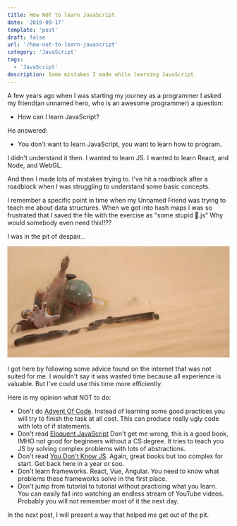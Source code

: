 ```yaml
---
title: How NOT to learn JavaScript
date: '2019-09-17'
template: 'post'
draft: false
url: '/how-not-to-learn-javascript'
category: 'JavaScript'
tags:
  - 'JavaScript'
description: Some mistakes I made while learning JavaScript.
---
```


A few years ago when I was starting my journey as a programmer I asked my friend(an unnamed hero, who is an awesome programmer) a question:

- How can I learn JavaScript?

He answered:

- You don't want to learn JavaScript, you want to learn how to program.

I didn't understand it then. I wanted to learn JS. I wanted to learn React, and Node, and WebGL.

And then I made lots of mistakes trying to. I've hit a roadblock after a roadblock when I was struggling to understand some basic concepts. 

I remember a specific point in time when my Unnamed Friend was trying to teach me about data structures. When we got into hash maps I was so frustrated that I saved the file with the exercise as "some stupid 💩.js"
Why would somebody even need this!!??

I was in the pit of despair...

![pit of despair](./pit.PNG)

I got here by following some advice found on the internet that was not suited for me.
I wouldn't say it was wasted time because all experience is valuable. But I've could use this time more efficiently.

Here is my opinion what NOT to do:

* Don't do [Advent Of Code](https://adventofcode.com/). Instead of learning some good practices you will try to finish the task at all cost. This can produce really ugly code with lots of if statements. 
* Don't read [Eloquent JavaScript](https://eloquentjavascript.net/) Don't get me wrong, this is a good book, IMHO not good for beginners without a CS degree. It tries to teach you JS by solving complex problems with lots of abstractions. 
* Don't read [You Don't Know JS](https://github.com/getify/You-Dont-Know-JS/tree/1st-ed). Again, great books but too complex for start. Get back here in a year or soo.
* Don't learn frameworks. React, Vue, Angular. You need to know what problems these frameworks solve in the first place. 
* Don't jump from tutorial to tutorial without practicing what you learn. You can easily fall into watching an endless stream of YouTube videos. Probably you will not remember most of it the next day.

In the next post, I will present a way that helped me get out of the pit.
